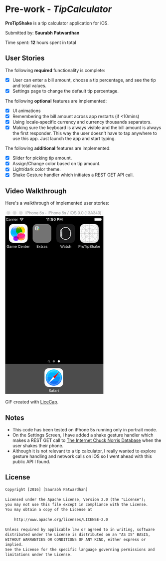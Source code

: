 # Pre-work - *TipCalculator*

**ProTipShake** is a tip calculator application for iOS.

Submitted by: **Saurabh Patwardhan**

Time spent: **12** hours spent in total

## User Stories

The following **required** functionality is complete:

* [x] User can enter a bill amount, choose a tip percentage, and see the tip and total values.
* [x] Settings page to change the default tip percentage.

The following **optional** features are implemented:
* [x] UI animations
* [x] Remembering the bill amount across app restarts (if <10mins)
* [x] Using locale-specific currency and currency thousands separators.
* [x] Making sure the keyboard is always visible and the bill amount is always the first responder. This way the user doesn't have to tap anywhere to use this app. Just launch the app and start typing.

The following **additional** features are implemented:

- [x] Slider for picking tip amount.
- [x] Assign/Change color based on tip amount.
- [x] Light/dark color theme.
- [x] Shake Gesture handler which initiates a REST GET API call. 

## Video Walkthrough 

Here's a walkthrough of implemented user stories:

![Video Walkthrough](proTipShakeDemo.gif)

GIF created with [LiceCap](http://www.cockos.com/licecap/).

## Notes
- This code has been tested on iPhone 5s running only in portrait mode. 
- On the Settings Screen, I have added a shake gesture handler which makes a REST GET call to [The Internet Chuck Norris Database](http://www.icndb.com/) when the user shakes their phone. 
- Although it is not relevant to a tip calculator, I really wanted to explore gesture handling and network calls on iOS so I went ahead with this public API I found. 

## License

    Copyright [2016] [Saurabh Patwardhan]

    Licensed under the Apache License, Version 2.0 (the "License");
    you may not use this file except in compliance with the License.
    You may obtain a copy of the License at

        http://www.apache.org/licenses/LICENSE-2.0

    Unless required by applicable law or agreed to in writing, software
    distributed under the License is distributed on an "AS IS" BASIS,
    WITHOUT WARRANTIES OR CONDITIONS OF ANY KIND, either express or implied.
    See the License for the specific language governing permissions and
    limitations under the License.
